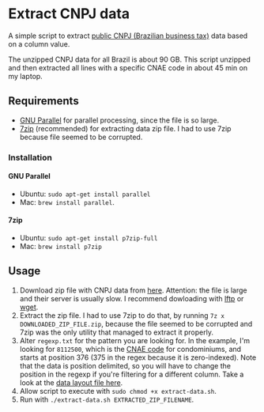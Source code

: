 # Extract CNPJ data

A simple script to extract [public CNPJ (Brazilian business tax)](http://receita.economia.gov.br/orientacao/tributaria/cadastros/cadastro-nacional-de-pessoas-juridicas-cnpj/dados-publicos-cnpj) data based on a column value.

The unzipped CNPJ data for all Brazil is about 90 GB. This script unzipped and then extracted all lines with a specific CNAE code in about 45 min on my laptop.

## Requirements

- [GNU Parallel](https://www.gnu.org/software/parallel/) for parallel processing, since the file is so large.
- [7zip](https://www.7-zip.org/) (recommended) for extracting data zip file. I had to use 7zip because file seemed to be corrupted.

### Installation

#### GNU Parallel

- Ubuntu: `sudo apt-get install parallel`
- Mac: `brew install parallel`.

#### 7zip

- Ubuntu: `sudo apt-get install p7zip-full`
- Mac: `brew install p7zip`

## Usage

1. Download zip file with CNPJ data from [here](http://receita.economia.gov.br/orientacao/tributaria/cadastros/cadastro-nacional-de-pessoas-juridicas-cnpj/dados-publicos-cnpj). Attention: the file is large and their server is usually slow. I recommend dowloading with [lftp](https://en.wikipedia.org/wiki/Lftp) or [wget](https://en.wikipedia.org/wiki/Wget).
2. Extract the zip file. I had to use 7zip to do that, by running `7z x DOWNLOADED_ZIP_FILE.zip`, because the file seemed to be corrupted and 7zip was the only utility that managed to extract it properly.
3. Alter `regexp.txt` for the pattern you are looking for. In the example, I'm looking for `8112500`, which is the [CNAE code](https://cnae.ibge.gov.br/?view=subclasse&tipo=cnae&versao=10&subclasse=8112500&chave=condom%C3%ADnio) for condominiums, and starts at position 376 (375 in the regex because it is zero-indexed). Note that the data is position delimited, so you will have to change the position in the regexp if you're filtering for a different column. Take a look at the [data layout file here](https://fazendagovbr.sharepoint.com/sites/MFDATA/RFB/LAYOUT_DADOS_ABERTOS_CNPJ.pdf).
4. Allow script to execute with `sudo chmod +x extract-data.sh`.
5. Run with `./extract-data.sh EXTRACTED_ZIP_FILENAME`.

